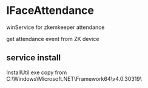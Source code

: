 # IFaceAttendance
winService for zkemkeeper attendance 

get attendance event from ZK device


## service install 
InstallUtil.exe copy from C:\Windows\Microsoft.NET\Framework64\v4.0.30319\
